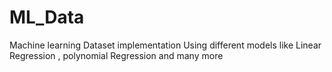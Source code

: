 # ML_Data
Machine learning Dataset implementation Using different models like Linear Regression , polynomial Regression and many more
